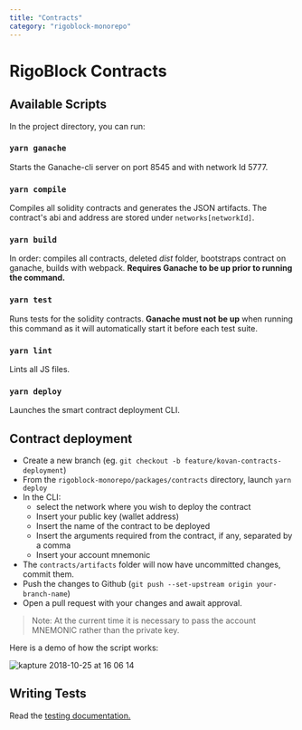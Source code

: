 ```yaml
---
title: "Contracts"
category: "rigoblock-monorepo"
---
```


# RigoBlock Contracts

## Available Scripts

In the project directory, you can run:

### `yarn ganache`

Starts the Ganache-cli server on port 8545 and with network Id 5777.

### `yarn compile`

Compiles all solidity contracts and generates the JSON artifacts. The contract's abi and address are stored under `networks[networkId]`.

### `yarn build`

In order: compiles all contracts, deleted *dist* folder, bootstraps contract on ganache, builds with webpack. **Requires Ganache to be up prior to running the command.**

### `yarn test`

Runs tests for the solidity contracts. **Ganache must not be up** when running this command as it will automatically start it before each test suite.

### `yarn lint`

Lints all JS files.

### `yarn deploy`

Launches the smart contract deployment CLI.

## Contract deployment

- Create a new branch (eg. `git checkout -b feature/kovan-contracts-deployment`)
- From the `rigoblock-monorepo/packages/contracts` directory, launch `yarn deploy`
- In the CLI:
  - select the network where you wish to deploy the contract
  - Insert your public key (wallet address)
  - Insert the name of the contract to be deployed
  - Insert the arguments required from the contract, if any, separated by a comma
  - Insert your account mnemonic
- The `contracts/artifacts` folder will now have uncommitted changes, commit them.
- Push the changes to Github (`git push --set-upstream origin your-branch-name`)
- Open a pull request with your changes and await approval.

>Note: At the current time it is necessary to pass the account MNEMONIC rather than the private key.


Here is a demo of how the script works:

![kapture 2018-10-25 at 16 06 14](https://user-images.githubusercontent.com/11726051/47506264-fc42b600-d86f-11e8-9f16-1df1da3f1dc1.gif)

## Writing Tests

Read the [testing documentation.](docs/TESTING)
